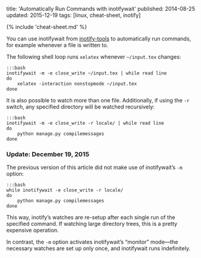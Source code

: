 title: 'Automatically Run Commands with inotifywait'
published: 2014-08-25
updated: 2015-12-19
tags: [linux, cheat-sheet, inotify]

{% include 'cheat-sheet.md' %}

You can use inotifywait from [inotify-tools][1] to automatically run commands,
for example whenever a file is written to.

The following shell loop runs `xelatex` whenever `~/input.tex` changes:

    :::bash
    inotifywait -m -e close_write ~/input.tex | while read line
    do
        xelatex -interaction nonstopmode ~/input.tex
    done

It is also possible to watch more than one file.  Additionally, if using the
`-r` switch, any specified directory will be watched recursively:

    :::bash
    inotifywait -m -e close_write -r locale/ | while read line
    do
        python manage.py compilemessages
    done

### Update: December 19, 2015

The previous version of this article did not make use of inotifywait’s `-m`
option:

    :::bash
    while inotifywait -e close_write -r locale/
    do
        python manage.py compilemessages
    done

This way, inotify’s watches are re-setup after each single run of the
specified command.  If watching large directory trees, this is a pretty
expensive operation.

In contrast, the `-m` option activates inotifywait’s “monitor” mode—the
necessary watches are set up only once, and inotifywait runs indefinitely.

[1]: http://freecode.com/projects/inotify-tools
